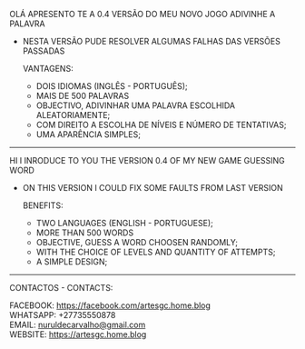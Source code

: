 OLÁ APRESENTO TE A 0.4 VERSÃO DO MEU NOVO JOGO ADIVINHE A PALAVRA

- NESTA VERSÃO PUDE RESOLVER ALGUMAS FALHAS DAS VERSÕES PASSADAS

    VANTAGENS:
    - DOIS IDIOMAS (INGLÊS - PORTUGUÊS);
    - MAIS DE 500 PALAVRAS
    - OBJECTIVO, ADIVINHAR UMA PALAVRA ESCOLHIDA ALEATORIAMENTE;
    - COM DIREITO A ESCOLHA DE NÍVEIS E NÚMERO DE TENTATIVAS;
    - UMA APARÊNCIA SIMPLES;


*****************************************************************

HI I INRODUCE TO YOU THE VERSION 0.4 OF MY NEW GAME GUESSING WORD

- ON THIS VERSION I COULD FIX SOME FAULTS FROM LAST VERSION

    BENEFITS:
    - TWO LANGUAGES (ENGLISH - PORTUGUESE);
    - MORE THAN 500 WORDS
    - OBJECTIVE, GUESS A WORD CHOOSEN RANDOMLY;
    - WITH THE CHOICE OF LEVELS AND QUANTITY OF ATTEMPTS;
    - A SIMPLE DESIGN;

*****************************************************************

CONTACTOS - CONTACTS:

FACEBOOK: https://facebook.com/artesgc.home.blog <br>
WHATSAPP: +27735550878 <br>
EMAIL: nuruldecarvalho@gmail.com <br>
WEBSITE: https://artesgc.home.blog
